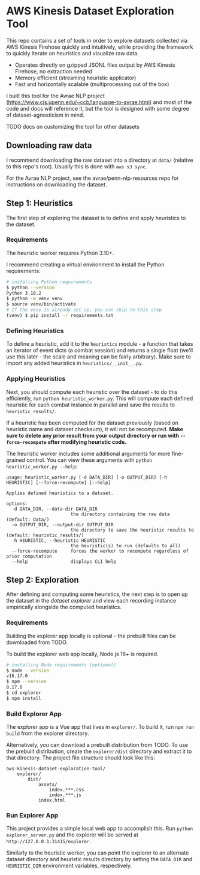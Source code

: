 # AWS Kinesis Dataset Exploration Tool

This repo contains a set of tools in order to explore datasets collected via AWS Kinesis Firehose quickly and
intuitively, while providing the framework to quickly iterate on heuristics and visualize raw data.

- Operates directly on gzipped JSONL files output by AWS Kinesis Firehose, no extraction needed
- Memory efficient (streaming heuristic applicator)
- Fast and horizontally scalable (multiprocessing out of the box)

I built this tool for the Avrae NLP project (https://www.cis.upenn.edu/~ccb/language-to-avrae.html) and most of the code
and docs will reference it, but the tool is designed with some degree of dataset-agnosticism in mind.

TODO docs on customizing the tool for other datasets

## Downloading raw data

I recommend downloading the raw dataset into a directory at `data/` (relative to this repo's root). Usually this is done
with `aws s3 sync`.

For the Avrae NLP project, see the avrae/penn-nlp-resources repo for instructions on downloading the dataset.

## Step 1: Heuristics

The first step of exploring the dataset is to define and apply heuristics to the dataset.

### Requirements

The heuristic worker requires Python 3.10+.

I recommend creating a virtual environment to install the Python requirements:

```bash
# installing Python requirements
$ python --version
Python 3.10.2
$ python -m venv venv
$ source venv/bin/activate
# If the venv is already set up, you can skip to this step
(venv) $ pip install -r requirements.txt
```

### Defining Heuristics

To define a heuristic, add it to the ``heuristics`` module - a function that takes an iterator of event dicts (a combat
session) and returns a single float (we'll use this later - the scale and meaning can be fairly arbitrary). Make sure to
import any added heuristics in ``heuristics/__init__.py``.

### Applying Heuristics

Next, you should compute each heuristic over the dataset - to do this efficiently, run `python heuristic_worker.py`.
This will compute each defined heuristic for each combat instance in parallel and save the results
to `heuristic_results/`.

If a heuristic has been computed for the dataset previously (based on heuristic name and dataset checksum), it will not
be recomputed. **Make sure to delete any prior result from your output directory or run with `--force-recompute` after
modifying heuristic code.**

The heuristic worker includes some additional arguments for more fine-grained control. You can view these arguments
with `python heuristic_worker.py --help`:

```text
usage: heuristic_worker.py [-d DATA_DIR] [-o OUTPUT_DIR] [-h HEURISTIC] [--force-recompute] [--help]

Applies defined heuristics to a dataset.

options:
  -d DATA_DIR, --data-dir DATA_DIR
                        the directory containing the raw data (default: data/)
  -o OUTPUT_DIR, --output-dir OUTPUT_DIR
                        the directory to save the heuristic results to (default: heuristic_results/)
  -h HEURISTIC, --heuristic HEURISTIC
                        the heuristic(s) to run (defaults to all)
  --force-recompute     forces the worker to recompute regardless of prior computation
  --help                displays CLI help
```

## Step 2: Exploration

After defining and computing some heuristics, the next step is to open up the dataset in the *dataset explorer* and
view each recording instance empirically alongside the computed heuristics.

### Requirements

Building the explorer app locally is optional - the prebuilt files can be downloaded from TODO.

To build the explorer web app locally, Node.js 16+ is required.

```bash
# installing Node requirements (optional)
$ node --version
v16.17.0
$ npm --version
8.17.0
$ cd explorer
$ npm install
```

### Build Explorer App

The explorer app is a Vue app that lives in `explorer/`. To build it, run `npm run build` from the explorer directory.

Alternatively, you can download a prebuilt distribution from TODO. To use the prebuilt distribution, create
the `explorer/dist` directory and extract it to that directory. The project file structure should look like this:

```text
aws-kinesis-dataset-exploration-tool/
    explorer/
        dist/
            assets/
                index.***.css
                index.***.js
            index.html
```

### Run Explorer App

This project provides a simple local web app to accomplish this. Run `python explorer_server.py` and the explorer will
be served at `http://127.0.0.1:31415/explorer`.

Similarly to the heuristic worker, you can point the explorer to an alternate dataset directory and heuristic results
directory by setting the `DATA_DIR` and `HEURISTIC_DIR` environment variables, respectively.
